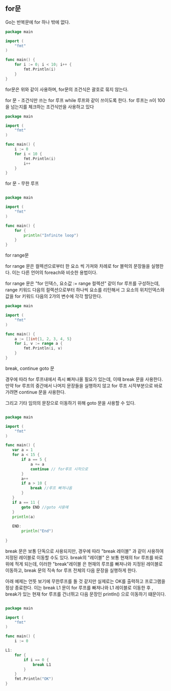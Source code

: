 ## for문

Go는 반복문에 for 하나 밖에 없다. 

```go
package main

import (
    "fmt"
)

func main() {
    for i := 0; i < 10; i++ {
        fmt.Println(i)
    }
}
```

for문은 위와 같이 사용하며, for문의 조건식은 괄호로 묶지 않는다.

for 문 - 조건식만 쓰는 for 루프
while 루프와 같이 쓰이도록 한다. for 루프는 n이 100을 넘는지를 체크하는 조건식만을 사용하고 있다
```go
package main

import (
    "fmt"
)

func main() {
    i := 0
    for i < 10 {
        fmt.Println(i)
        i++
    }
}
```

for 문 - 무한 루프

```go

package main

import (
    "fmt"
)

func main() {
    for {
        println("Infinite loop")
    }
}
```

for range문

for range 문은 컬렉션으로부터 한 요소 씩 가져와 차례로 for 블럭의 문장들을 실행한다. 
이는 다른 언어의 foreach와 비슷한 용법이다. 

for range 문은 "for 인덱스, 요소값 := range 컬렉션" 같이 for 루프를 구성하는데, 
range 키워드 다음의 컬렉션으로부터 하나씩 요소를 리턴해서 그 요소의 위치인덱스와 값을 
for 키워드 다음의 2갸의 변수에 각각 할당한다. 

```go
package main

import (
    "fmt"
)

func main() {
    a := []int{1, 2, 3, 4, 5}
    for i, v := range a {
        fmt.Println(i, v)
    }
}
```

break, continue goto 문

경우에 따라 for 루프내에서 즉시 빠져나올 필요가 있는데, 이때 break 문을 사용한다. 
만약 for 루프의 중간에서 나머지 문장들을 실행하지 않고 for 루프 시작부분으로 바로 가려면
continue 문을 사용한다. 

그리고 기타 임의의 문장으로 이동하기 위해 goto 문을 사용할 수 있다. 

```go

package main

import (
    "fmt"
)

func main() {
   var a = 1
   for a < 15 {
	   if a == 5 {
		   a += a
		   continue // for루프 시작으로
	   }
	   a++
	   if a > 10 {
		   break //루프 빠져나옴
	   }
   }
   if a == 11 {
       goto END //goto 사용예
   }
   println(a)
   
   END:
       println("End")
   
}
```
break 문은 보통 단독으로 사용되지만, 경우에 따라 "break 레이블" 과 같이 사용하여 
지정된 레이블로 이동할 수도 있다. 
break의 "레이블" 은 보통 현재의 for 루프를 바로위에 적게 되는데, 이러한 "break"레이블
은 현재의 루프를 빠져나와 지정된 레이블로 이동하고, 
break 문의 직속 for 루프 전체의 다음 문장을 실행하게 한다. 

아래 예제는 언뜻 보기에 무한루프를 돌 것 같지만 실제로는 OK를 출력하고 프로그램을 정상 종료한다. 
이는 break L1 문이 for 루프를 빠져나와 L1 레이블로 이동한 후 , break가 있는 현재
for 루프를 건너뛰고 다음 문장인 println() 으로 이동하기 떄문이다. 

```go

package main

import (
    "fmt"
)

func main() {
    i := 0

L1:
    for {
        if i == 0 {
            break L1
        }
    }
    fmt.Println("OK")
}
```































